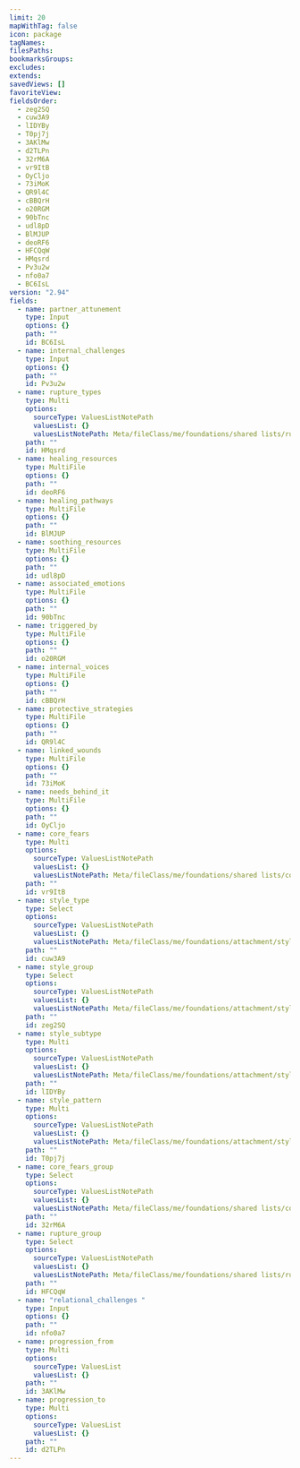 ```yaml
---
limit: 20
mapWithTag: false
icon: package
tagNames: 
filesPaths: 
bookmarksGroups: 
excludes: 
extends: 
savedViews: []
favoriteView: 
fieldsOrder:
  - zeg2SQ
  - cuw3A9
  - lIDYBy
  - T0pj7j
  - 3AKlMw
  - d2TLPn
  - 32rM6A
  - vr9ItB
  - OyCljo
  - 73iMoK
  - QR9l4C
  - cBBQrH
  - o20RGM
  - 90bTnc
  - udl8pD
  - BlMJUP
  - deoRF6
  - HFCQqW
  - HMqsrd
  - Pv3u2w
  - nfo0a7
  - BC6IsL
version: "2.94"
fields:
  - name: partner_attunement
    type: Input
    options: {}
    path: ""
    id: BC6IsL
  - name: internal_challenges
    type: Input
    options: {}
    path: ""
    id: Pv3u2w
  - name: rupture_types
    type: Multi
    options:
      sourceType: ValuesListNotePath
      valuesList: {}
      valuesListNotePath: Meta/fileClass/me/foundations/shared lists/rupture type list.md
    path: ""
    id: HMqsrd
  - name: healing_resources
    type: MultiFile
    options: {}
    path: ""
    id: deoRF6
  - name: healing_pathways
    type: MultiFile
    options: {}
    path: ""
    id: BlMJUP
  - name: soothing_resources
    type: MultiFile
    options: {}
    path: ""
    id: udl8pD
  - name: associated_emotions
    type: MultiFile
    options: {}
    path: ""
    id: 90bTnc
  - name: triggered_by
    type: MultiFile
    options: {}
    path: ""
    id: o20RGM
  - name: internal_voices
    type: MultiFile
    options: {}
    path: ""
    id: cBBQrH
  - name: protective_strategies
    type: MultiFile
    options: {}
    path: ""
    id: QR9l4C
  - name: linked_wounds
    type: MultiFile
    options: {}
    path: ""
    id: 73iMoK
  - name: needs_behind_it
    type: MultiFile
    options: {}
    path: ""
    id: OyCljo
  - name: core_fears
    type: Multi
    options:
      sourceType: ValuesListNotePath
      valuesList: {}
      valuesListNotePath: Meta/fileClass/me/foundations/shared lists/core fears list.md
    path: ""
    id: vr9ItB
  - name: style_type
    type: Select
    options:
      sourceType: ValuesListNotePath
      valuesList: {}
      valuesListNotePath: Meta/fileClass/me/foundations/attachment/style/lists/attachment style type list.md
    path: ""
    id: cuw3A9
  - name: style_group
    type: Select
    options:
      sourceType: ValuesListNotePath
      valuesList: {}
      valuesListNotePath: Meta/fileClass/me/foundations/attachment/style/lists/attachment style group list.md
    path: ""
    id: zeg2SQ
  - name: style_subtype
    type: Multi
    options:
      sourceType: ValuesListNotePath
      valuesList: {}
      valuesListNotePath: Meta/fileClass/me/foundations/attachment/style/lists/attachment style subtype list.md
    path: ""
    id: lIDYBy
  - name: style_pattern
    type: Multi
    options:
      sourceType: ValuesListNotePath
      valuesList: {}
      valuesListNotePath: Meta/fileClass/me/foundations/attachment/style/lists/attachment style pattern list.md
    path: ""
    id: T0pj7j
  - name: core_fears_group
    type: Select
    options:
      sourceType: ValuesListNotePath
      valuesList: {}
      valuesListNotePath: Meta/fileClass/me/foundations/shared lists/core fears group list.md
    path: ""
    id: 32rM6A
  - name: rupture_group
    type: Select
    options:
      sourceType: ValuesListNotePath
      valuesList: {}
      valuesListNotePath: Meta/fileClass/me/foundations/shared lists/rupture type group list.md
    path: ""
    id: HFCQqW
  - name: "relational_challenges "
    type: Input
    options: {}
    path: ""
    id: nfo0a7
  - name: progression_from
    type: Multi
    options:
      sourceType: ValuesList
      valuesList: {}
    path: ""
    id: 3AKlMw
  - name: progression_to
    type: Multi
    options:
      sourceType: ValuesList
      valuesList: {}
    path: ""
    id: d2TLPn
---
```

